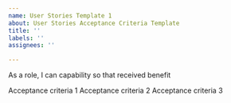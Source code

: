 ```yaml
---
name: User Stories Template 1
about: User Stories Acceptance Criteria Template
title: ''
labels: ''
assignees: ''

---
```


As a role, I can capability so that received benefit

Acceptance criteria 1
Acceptance criteria 2
Acceptance criteria 3
